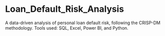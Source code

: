 # Loan_Default_Risk_Analysis
A data-driven analysis of personal loan default risk, following the CRISP-DM methodology.   Tools used: SQL, Excel, Power BI, and Python.
